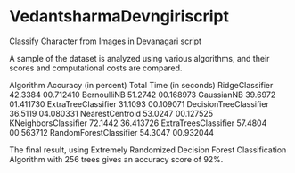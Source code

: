 # VedantsharmaDevngiriscript
Classify Character from Images in Devanagari script

A sample of the dataset is analyzed using various algorithms, and their scores and computational costs are compared.

Algorithm 	       Accuracy (in percent) 	Total Time (in seconds)
RidgeClassifier         	42.3384 	         00.712410
BernoulliNB 	            51.2742 	         00.168973
GaussianNB 	              39.6972 	         01.411730
ExtraTreeClassifier 	    31.1093 	         00.109071
DecisionTreeClassifier   	36.5119 	         04.080331
NearestCentroid 	        53.0247 	         00.127525
KNeighborsClassifier 	    72.1442 	         36.413726
ExtraTreesClassifier 	    57.4804 	         00.563712
RandomForestClassifier 	  54.3047 	         00.932044

The final result, using Extremely Randomized Decision Forest Classification Algorithm with 256 trees gives an accuracy score of 92%.
